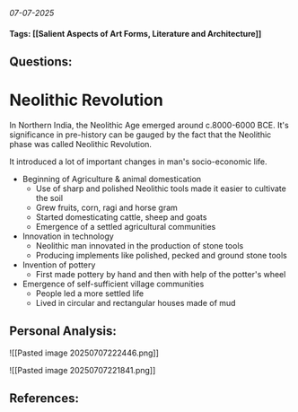 *07-07-2025*
#### Tags: [[Salient Aspects of Art Forms, Literature and Architecture]]


## Questions:



# Neolithic Revolution

In Northern India, the Neolithic Age emerged around c.8000-6000 BCE. It's significance in pre-history can be gauged by the fact that the Neolithic phase was called Neolithic Revolution.

It introduced a lot of important changes in man's socio-economic life.

- Beginning of Agriculture & animal domestication
	- Use of sharp and polished Neolithic tools made it easier to cultivate the soil
	- Grew fruits, corn, ragi and horse gram
	- Started domesticating cattle, sheep and goats
	- Emergence of a settled agricultural communities
- Innovation in technology
	- Neolithic man innovated in the production of stone tools
	- Producing implements like polished, pecked and ground stone tools
- Invention of pottery
	- First made pottery by hand and then with help of the potter's wheel
- Emergence of self-sufficient village communities
	- People led a more settled life
	- Lived in circular and rectangular houses made of mud




## Personal Analysis:

![[Pasted image 20250707222446.png]]

![[Pasted image 20250707221841.png]]
## References: